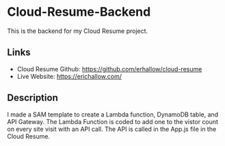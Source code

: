 # Cloud-Resume-Backend

This is the backend for my Cloud Resume project. 

## Links

- Cloud Resume Github: https://github.com/erhallow/cloud-resume
- Live Website: https://erichallow.com/

## Description

I made a SAM template to create a Lambda function, DynamoDB table, and API Gateway. The Lambda Function is coded to add one to the vistor count on every site visit with an API call. The API is called in the App.js file in the Cloud Resume.

